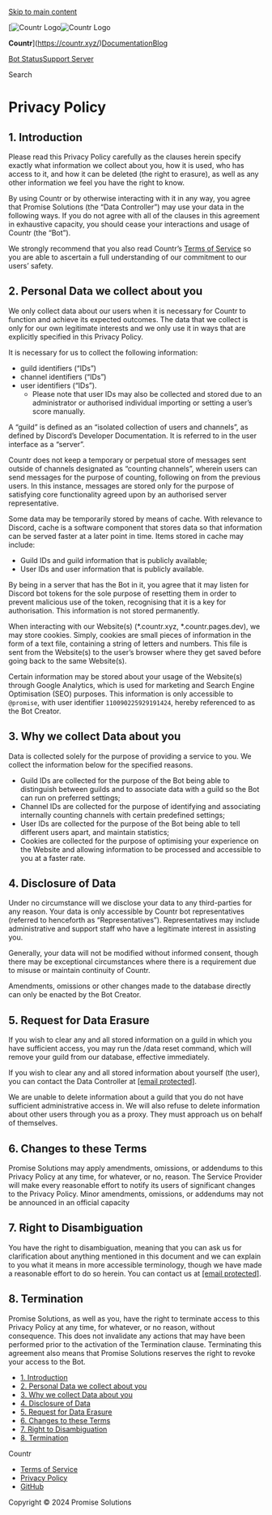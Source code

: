 [Skip to main content](#__docusaurus_skipToContent_fallback)

[![Countr Logo](/logo.png)![Countr Logo](/logo.png)

**Countr**](https://countr.xyz/)[Documentation](https://countr.xyz/docs)[Blog](https://countr.xyz/blog)

[Bot Status](https://status.countr.xyz/)[Support Server](https://promise.solutions/discord)

Search

Privacy Policy
==============

1\. Introduction[​](https://countr.xyz/privacy#introduction "Direct link to 1. Introduction")
---------------------------------------------------------------------------------------------

Please read this Privacy Policy carefully as the clauses herein specify exactly what information we collect about you, how it is used, who has access to it, and how it can be deleted (the right to erasure), as well as any other information we feel you have the right to know.

By using Countr or by otherwise interacting with it in any way, you agree that Promise Solutions (the “Data Controller”) may use your data in the following ways. If you do not agree with all of the clauses in this agreement in exhaustive capacity, you should cease your interactions and usage of Countr (the “Bot”).

We strongly recommend that you also read Countr’s [Terms of Service](https://countr.xyz/terms) so you are able to ascertain a full understanding of our commitment to our users’ safety.

2\. Personal Data we collect about you[​](https://countr.xyz/privacy#personal-data-we-collect-about-you "Direct link to 2. Personal Data we collect about you")
---------------------------------------------------------------------------------------------------------------------------------------------------------------

We only collect data about our users when it is necessary for Countr to function and achieve its expected outcomes. The data that we collect is only for our own legitimate interests and we only use it in ways that are explicitly specified in this Privacy Policy.

It is necessary for us to collect the following information:

* guild identifiers (“IDs”)
* channel identifiers (“IDs”)
* user identifiers (“IDs”).
    * Please note that user IDs may also be collected and stored due to an administrator or authorised individual importing or setting a user’s score manually.

A “guild” is defined as an “isolated collection of users and channels”, as defined by Discord’s Developer Documentation. It is referred to in the user interface as a “server”.

Countr does not keep a temporary or perpetual store of messages sent outside of channels designated as “counting channels”, wherein users can send messages for the purpose of counting, following on from the previous users. In this instance, messages are stored only for the purpose of satisfying core functionality agreed upon by an authorised server representative.

Some data may be temporarily stored by means of cache. With relevance to Discord, cache is a software component that stores data so that information can be served faster at a later point in time. Items stored in cache may include:

* Guild IDs and guild information that is publicly available;
* User IDs and user information that is publicly available.

By being in a server that has the Bot in it, you agree that it may listen for Discord bot tokens for the sole purpose of resetting them in order to prevent malicious use of the token, recognising that it is a key for authorisation. This information is not stored permanently.

When interacting with our Website(s) (\*.countr.xyz, \*.countr.pages.dev), we may store cookies. Simply, cookies are small pieces of information in the form of a text file, containing a string of letters and numbers. This file is sent from the Website(s) to the user’s browser where they get saved before going back to the same Website(s).

Certain information may be stored about your usage of the Website(s) through Google Analytics, which is used for marketing and Search Engine Optimisation (SEO) purposes. This information is only accessible to `@promise`, with user identifier `110090225929191424`, hereby referenced to as the Bot Creator.

3\. Why we collect Data about you[​](https://countr.xyz/privacy#why-we-collect-data-about-you "Direct link to 3. Why we collect Data about you")
------------------------------------------------------------------------------------------------------------------------------------------------

Data is collected solely for the purpose of providing a service to you. We collect the information below for the specified reasons.

* Guild IDs are collected for the purpose of the Bot being able to distinguish between guilds and to associate data with a guild so the Bot can run on preferred settings;
* Channel IDs are collected for the purpose of identifying and associating internally counting channels with certain predefined settings;
* User IDs are collected for the purpose of the Bot being able to tell different users apart, and maintain statistics;
* Cookies are collected for the purpose of optimising your experience on the Website and allowing information to be processed and accessible to you at a faster rate.

4\. Disclosure of Data[​](https://countr.xyz/privacy#disclosure-of-data "Direct link to 4. Disclosure of Data")
---------------------------------------------------------------------------------------------------------------

Under no circumstance will we disclose your data to any third-parties for any reason. Your data is only accessible by Countr bot representatives (referred to henceforth as “Representatives”). Representatives may include administrative and support staff who have a legitimate interest in assisting you.

Generally, your data will not be modified without informed consent, though there may be exceptional circumstances where there is a requirement due to misuse or maintain continuity of Countr.

Amendments, omissions or other changes made to the database directly can only be enacted by the Bot Creator.

5\. Request for Data Erasure[​](https://countr.xyz/privacy#request-for-data-erasure "Direct link to 5. Request for Data Erasure")
---------------------------------------------------------------------------------------------------------------------------------

If you wish to clear any and all stored information on a guild in which you have sufficient access, you may run the /data reset command, which will remove your guild from our database, effective immediately.

If you wish to clear any and all stored information about yourself (the user), you can contact the Data Controller at [\[email protected\]](https://countr.xyz/cdn-cgi/l/email-protection).

We are unable to delete information about a guild that you do not have sufficient administrative access in. We will also refuse to delete information about other users through you as a proxy. They must approach us on behalf of themselves.

6\. Changes to these Terms[​](https://countr.xyz/privacy#changes-to-these-terms "Direct link to 6. Changes to these Terms")
---------------------------------------------------------------------------------------------------------------------------

Promise Solutions may apply amendments, omissions, or addendums to this Privacy Policy at any time, for whatever, or no, reason. The Service Provider will make every reasonable effort to notify its users of significant changes to the Privacy Policy. Minor amendments, omissions, or addendums may not be announced in an official capacity

7\. Right to Disambiguation[​](https://countr.xyz/privacy#right-to-disambiguation "Direct link to 7. Right to Disambiguation")
------------------------------------------------------------------------------------------------------------------------------

You have the right to disambiguation, meaning that you can ask us for clarification about anything mentioned in this document and we can explain to you what it means in more accessible terminology, though we have made a reasonable effort to do so herein. You can contact us at [\[email protected\]](https://countr.xyz/cdn-cgi/l/email-protection).

8\. Termination[​](https://countr.xyz/privacy#termination "Direct link to 8. Termination")
------------------------------------------------------------------------------------------

Promise Solutions, as well as you, have the right to terminate access to this Privacy Policy at any time, for whatever, or no reason, without consequence. This does not invalidate any actions that may have been performed prior to the activation of the Termination clause. Terminating this agreement also means that Promise Solutions reserves the right to revoke your access to the Bot.

* [1\. Introduction](https://countr.xyz/privacy#introduction)
* [2\. Personal Data we collect about you](https://countr.xyz/privacy#personal-data-we-collect-about-you)
* [3\. Why we collect Data about you](https://countr.xyz/privacy#why-we-collect-data-about-you)
* [4\. Disclosure of Data](https://countr.xyz/privacy#disclosure-of-data)
* [5\. Request for Data Erasure](https://countr.xyz/privacy#request-for-data-erasure)
* [6\. Changes to these Terms](https://countr.xyz/privacy#changes-to-these-terms)
* [7\. Right to Disambiguation](https://countr.xyz/privacy#right-to-disambiguation)
* [8\. Termination](https://countr.xyz/privacy#termination)

Countr

* [Terms of Service](https://countr.xyz/terms)
* [Privacy Policy](https://countr.xyz/privacy)
* [GitHub](https://github.com/countr)

Copyright © 2024 Promise Solutions